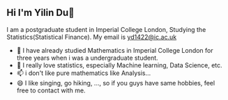 ## Hi I'm Yilin Du👋

I am a postgraduate student in Imperial College London, Studying the Statistics(Statistical Finance). My email is <yd1422@ic.ac.uk>
- 🤔 I have already studied Mathematics in Imperial College London for three years when i was a undergraduate student.
- 💬 I really love statistics, especially Machine learning, Data Science, etc.
- 📫 i don't like pure mathematics like Analysis...
- 😄 I like singing, go hiking, ..., so if you guys have same hobbies, feel free to contact with me.
